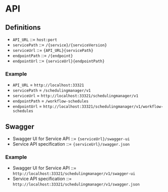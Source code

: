 # API

## Definitions

- `API_URL` ::= `host:port`
- `servicePath` ::= `/{service}/{serviceVersion}`
- `serviceUrl` ::= `{API_URL}{servicePath}`
- `endpointPath` ::= `/{endpoint}`
- `endpointUrl` ::= `{serviceUrl}{endpointPath}`

### Example

- `API_URL` = `http://localhost:33321`
- `servicePath` = `/schedulingmanager/v1`
- `serviceUrl` = `http://localhost:33321/schedulingmanager/v1`
- `endpointPath` = `/workflow-schedules`
- `endpointUrl` = `http://localhost:33321/schedulingmanager/v1/workflow-schedules`


## Swagger

- Swagger UI for Service API ::= `{serviceUrl}/swagger-ui`
- Service API specification ::= `{serviceUrl}/swagger.json`

### Example

- Swagger UI for Service API ::= `http://localhost:33321/schedulingmanager/v1/swagger-ui`
- Service API specification ::= `http://localhost:33321/schedulingmanager/v1/swagger.json`

